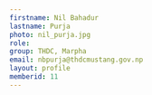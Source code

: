 ```yaml
---
firstname: Nil Bahadur 
lastname: Purja
photo: nil_purja.jpg
role: 
group: THDC, Marpha
email: nbpurja@thdcmustang.gov.np
layout: profile
memberid: 11
---
```


